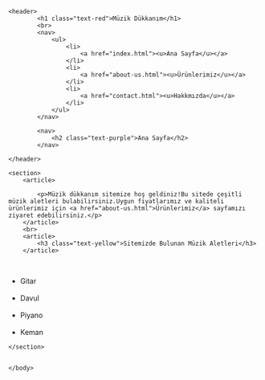 <!DOCTYPE html>
<html lang="tr">
<head>
    <meta charset="UTF-8">
    <meta http-equiv="X-UA-Compatible" content="IE=edge">
    <meta name="viewport" content="width=device-width, initial-scale=1.0">
    <title>MüzikDükkanım</title>
<link rel="stylesheet" href="CSS/style.css">

</head>
<body>


    <header>
            <h1 class="text-red">Müzik Dükkanım</h1>
            <br>
            <nav>
                <ul>
                    <li>
                        <a href="index.html"><u>Ana Sayfa</u></a>
                    </li>
                    <li>
                        <a href="about-us.html"><u>Ürünlerimiz</u></a>
                    </li>
                    <li>
                        <a href="contact.html"><u>Hakkmızda</u></a>
                    </li>
                </ul>
            </nav>

            <nav>
                <h2 class="text-purple">Ana Sayfa</h2>
            </nav>

    </header>

    <section>
        <article>
            
            <p>Müzik dükkanım sitemize hoş geldiniz!Bu sitede çeşitli müzik aletleri bulabilirsiniz.Uygun fiyatlarımız ve kaliteli ürünlerimiz için <a href="about-us.html">Ürünlerimiz</a> sayfamızı ziyaret edebilirsiniz.</p>
        </article>
        <br>
        <article>
            <h3 class="text-yellow">Sitemizde Bulunan Müzik Aletleri</h3>
        </article>
<br>
        <div class="urunlistesi">
            <ul>
                <li>
                    Gitar
                </li>
                <br>
                <li>
                    Davul
                </li>
                <br>
                <li>
                    Piyano
                </li>
                <br>
                <li>
                    Keman
                </li>
            </ul>
        </div>

    </section>


    </body>
</html>
